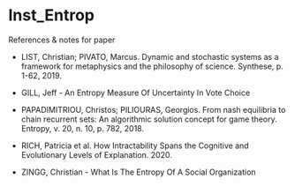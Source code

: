 # Inst_Entrop
References &amp; notes for paper

- LIST, Christian; PIVATO, Marcus. Dynamic and stochastic systems as a framework for metaphysics and the philosophy of science. Synthese, p. 1-62, 2019.

- GILL, Jeff - An Entropy Measure Of Uncertainty In Vote Choice

- PAPADIMITRIOU, Christos; PILIOURAS, Georgios. From nash equilibria to chain recurrent sets: An algorithmic solution concept for game theory. Entropy, v. 20, n. 10, p. 782, 2018.

- RICH, Patricia et al. How Intractability Spans the Cognitive and Evolutionary Levels of Explanation. 2020.

- ZINGG, Christian - What Is The Entropy Of A Social Organization

